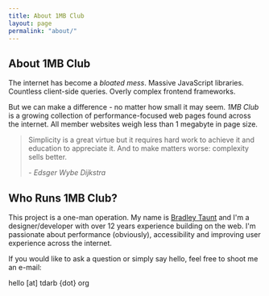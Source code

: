 ```yaml
---
title: About 1MB Club
layout: page
permalink: "about/"
---
```


## About 1MB Club

The internet has become a <em>bloated mess</em>. Massive JavaScript libraries. Countless client-side queries. Overly complex frontend frameworks.

But we can make a difference - no matter how small it may seem. <em>1MB Club</em> is a growing collection of performance-focused web pages found across the internet. All member websites weigh less than 1 megabyte in page size.

<blockquote>
    <p>Simplicity is a great virtue but it requires hard work to achieve it and education to appreciate it. And to make matters worse: complexity sells better.</p>
    <cite>- Edsger Wybe Dijkstra</cite>
</blockquote>

## Who Runs 1MB Club?

This project is a one-man operation. My name is [Bradley Taunt](https://tdarb.org) and I'm a designer/developer with over 12 years experience building on the web. I'm passionate about performance (obviously), accessibility and improving user experience across the internet.

If you would like to ask a question or simply say hello, feel free to shoot me an e-mail:

hello [at] tdarb {dot} org
